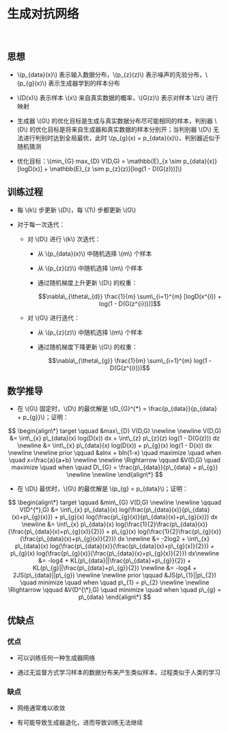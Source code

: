 <script type="text/javascript" src="http://cdn.mathjax.org/mathjax/latest/MathJax.js?config=default"></script>

# 生成对抗网络

&nbsp;

## 思想

- \\(p\_{data}(x)\\) 表示输入数据分布，\\(p_{z}(z)\\) 表示噪声的先验分布，\\(p\_{g}(x)\\) 表示生成器学到的样本分布

- \\(D(x)\\) 表示样本 \\(x\\) 来自真实数据的概率，\\(G(z)\\) 表示对样本 \\(z\\) 进行映射

- 生成器 \\(G\\) 的优化目标是生成与真实数据分布尽可能相同的样本，判别器 \\(D\\) 的优化目标是将来自生成器和真实数据的样本分别开；当判别器 \\(D\\) 无法进行判别时达到全局最优，此时 \\(p\_{g}(x) = p\_{data}(x)\\)，判别器近似于随机猜测

- 优化目标：\\(min\_{G} max\_{D} V(D,G) = \mathbb{E}\_{x \sim p\_{data}(x)}[logD(x)] + \mathbb{E}\_{z \sim p\_{z}(z)}[log(1 - D(G(z)))]\\)

## 训练过程

- 每 \\(k\\) 步更新 \\(D\\)，每 \\(1\\) 步都更新 \\(G\\)

- 对于每一次迭代：

	- 对 \\(D\\) 进行 \\(k\\) 次迭代：

		- 从 \\(p\_{data}(x)\\) 中随机选择 \\(m\\) 个样本

		- 从 \\(p\_{z}(z)\\) 中随机选择 \\(m\\) 个样本

		- 通过随机梯度上升更新 \\(D\\) 的权重：

			$$\nabla\_{\theta\_{d}} \frac{1}{m} \sum\_{i=1}^{m} [logD(x^{i}) + log(1 - D(G(z^{i})))]$$

	- 对 \\(G\\) 进行迭代：

		- 从 \\(p\_{z}(z)\\) 中随机选择 \\(m\\) 个样本

		- 通过随机梯度下降更新 \\(G\\) 的权重：

			$$\nabla\_{\theta\_{g}} \frac{1}{m} \sum\_{i=1}^{m} log(1 - D(G(z^{i})))$$

## 数学推导

- 在 \\(G\\) 固定时，\\(D\\) 的最优解是 \\(D\_{G}^{*} = \frac{p\_{data}}{p\_{data} + p\_{g}}\\)；证明：

$$
\begin{align\*}
target \qquad &max\_{D} V(D,G) \newline \newline
V(D,G) &= \int\_{x} p\_{data}(x) log(D(x)) dx + \int\_{z} p\_{z}(z) log(1 - D(G(z))) dz \newline
&= \int\_{x} p\_{data}(x) log(D(x)) + p\_{g}(x) log(1 - D(x)) dx \newline \newline
prior \qquad &alnx + bln(1-x) \quad maximize \quad when \quad x=\frac{a}{a+b} \newline \newline
\Rightarrow \qquad &V(D,G) \quad maximize \quad when \quad D\_{G} = \frac{p\_{data}}{p\_{data} + p\_{g}} \newline \newline
\end{align\*}
$$

- 在 \\(D\\) 最优时，\\(G\\) 的最优解是 \\(p\_{g} = p_{data}\\)；证明：

$$
\begin{align\*}
target \qquad &min\_{G} V(D,G) \newline \newline
\qquad V(D^{*},G) &= \int\_{x} p\_{data}(x) log(\frac{p\_{data}(x)}{p\_{data}(x)+p\_{g}(x)}) + p\_{g}(x) log(\frac{p\_{g}(x)}{p\_{data}(x)+p\_{g}(x)}) dx \newline
&= \int\_{x} p\_{data}(x) log(\frac{1}{2}\frac{p\_{data}(x)}{\frac{p\_{data}(x)+p\_{g}(x)}{2}}) + p\_{g}(x) log(\frac{1}{2}\frac{p\_{g}(x)}{\frac{p\_{data}(x)+p\_{g}(x)}{2}}) dx \newline
&= -2log2 + \int\_{x} p\_{data}(x) log(\frac{p\_{data}(x)}{\frac{p\_{data}(x)+p\_{g}(x)}{2}}) + p\_{g}(x) log(\frac{p\_{g}(x)}{\frac{p\_{data}(x)+p\_{g}(x)}{2}}) dx\newline
&= -log4 + KL(p\_{data}||\frac{p\_{data}+p\_{g}}{2}) + KL(p\_{g}||\frac{p\_{data}+p\_{g}}{2}) \newline
&= -log4 + 2JS(p\_{data}||p\_{g}) \newline \newline
prior \qquad &JS(p\_{1}||p\_{2}) \quad minimize \quad when \quad p\_{1} = p\_{2} \newline \newline
\Rightarrow \qquad &V(D^{\*},G) \quad minimize \quad when \quad p\_{g} = p\_{data} 
\end{align\*}
$$

## 优缺点

### 优点

- 可以训练任何一种生成器网络

- 通过无监督方式学习样本的数据分布来产生类似样本，过程类似于人类的学习

### 缺点

- 网络通常难以收敛

- 有可能导致生成器退化，进而导致训练无法继续